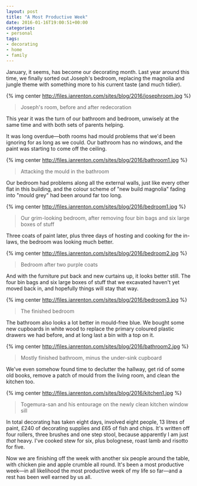 ```yaml
---
layout: post
title: "A Most Productive Week"
date: 2016-01-16T19:00:51+00:00
categories:
- personal
tags:
- decorating
- home
- family
---
```


January, it seems, has become our decorating month. Last year around this time, we finally sorted out Joseph's bedroom, replacing the magnolia and jungle theme with something more to his current taste (and much tidier).

{% img center http://files.ianrenton.com/sites/blog/2016/josephroom.jpg %}

> Joseph's room, before and after redecoration

This year it was the turn of our bathroom and bedroom, unwisely at the same time and with both sets of parents helping.

It was long overdue&mdash;both rooms had mould problems that we'd been ignoring for as long as we could. Our bathroom has no windows, and the paint was starting to come off the ceiling.

{% img center http://files.ianrenton.com/sites/blog/2016/bathroom1.jpg %}

> Attacking the mould in the bathroom

Our bedroom had problems along all the external walls, just like every other flat in this building, and the colour scheme of "new build magnolia" fading into "mould grey" had been around far too long.

{% img center http://files.ianrenton.com/sites/blog/2016/bedroom1.jpg %}

> Our grim-looking bedroom, after removing four bin bags and six large boxes of stuff

Three coats of paint later, plus three days of hosting and cooking for the in-laws, the bedroom was looking much better.

{% img center http://files.ianrenton.com/sites/blog/2016/bedroom2.jpg %}

> Bedroom after two purple coats

And with the furniture put back and new curtains up, it looks better still. The four bin bags and six large boxes of stuff that we excavated haven't yet moved back in, and hopefully things will stay that way.

{% img center http://files.ianrenton.com/sites/blog/2016/bedroom3.jpg %}

> The finished bedroom

The bathroom also looks a lot better in mould-free blue. We bought some new cupboards in white wood to replace the primary coloured plastic drawers we had before, and at long last a bin with a top on it.

{% img center http://files.ianrenton.com/sites/blog/2016/bathroom2.jpg %}

> Mostly finished bathroom, minus the under-sink cupboard

We've even somehow found time to declutter the hallway, get rid of some old books, remove a patch of mould from the living room, and clean the kitchen too.

{% img center http://files.ianrenton.com/sites/blog/2016/kitchen1.jpg %}

> Togemura-san and his entourage on the newly clean kitchen window sill

In total decorating has taken eight days, involved eight people, 13 litres of paint, £240 of decorating supplies and £65 of fish and chips. It's written off four rollers, three brushes and one step stool, because apparently I am just *that* heavy. I've cooked stew for six, plus bolognese, roast lamb and risotto for five.

Now we are finishing off the week with another six people around the table, with chicken pie and apple crumble all round. It's been a most productive week&mdash;in all likelihood the most productive week of my life so far&mdash;and a rest has been well earned by us all.
